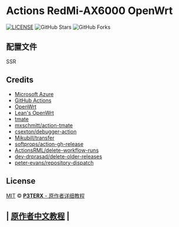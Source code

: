 
# Actions RedMi-AX6000 OpenWrt

[![LICENSE](https://img.shields.io/github/license/mashape/apistatus.svg?style=flat-square&label=LICENSE)](https://github.com/XIMI518/OpenWrt-AX6000-firmware/blob/main/LICENSE)
![GitHub Stars](https://img.shields.io/github/stars/P3TERX/Actions-OpenWrt.svg?style=flat-square&label=Stars&logo=github)
![GitHub Forks](https://img.shields.io/github/forks/P3TERX/Actions-OpenWrt.svg?style=flat-square&label=Forks&logo=github)


## 配置文件

SSR

## Credits

- [Microsoft Azure](https://azure.microsoft.com)                                   
- [GitHub Actions](https://github.com/features/actions)
- [OpenWrt](https://github.com/openwrt/openwrt)                                    
- [Lean's OpenWrt](https://github.com/coolsnowwolf/lede)
- [tmate](https://github.com/tmate-io/tmate)
- [mxschmitt/action-tmate](https://github.com/mxschmitt/action-tmate)
- [csexton/debugger-action](https://github.com/csexton/debugger-action)
- [Mikubill/transfer](https://github.com/Mikubill/transfer)
- [softprops/action-gh-release](https://github.com/softprops/action-gh-release)
- [ActionsRML/delete-workflow-runs](https://github.com/ActionsRML/delete-workflow-runs)
- [dev-drprasad/delete-older-releases](https://github.com/dev-drprasad/delete-older-releases)
- [peter-evans/repository-dispatch](https://github.com/peter-evans/repository-dispatch)

## License

[MIT](https://github.com/XIMI518/OpenWrt-AX6000-firmware/blob/main/LICENSE) © [**P3TERX** - 原作者详细教程](https://p3terx.com/archives/build-openwrt-with-github-actions.html)

## | [原作者中文教程](https://p3terx.com/archives/build-openwrt-with-github-actions.html) |
